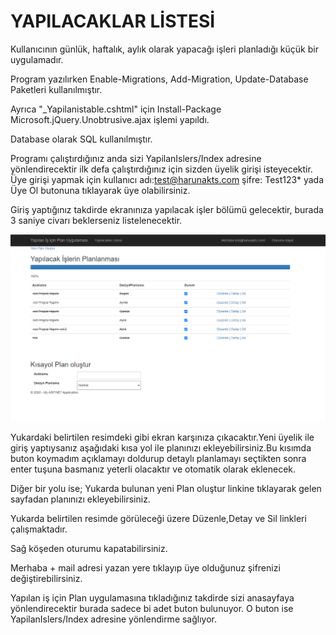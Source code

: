 # YAPILACAKLAR LİSTESİ
Kullanıcının günlük, haftalık, aylık olarak yapacağı işleri planladığı küçük bir uygulamadır.

Program yazılırken Enable-Migrations, Add-Migration, Update-Database Paketleri kullanılmıştır.

Ayrıca "_Yapilanistable.cshtml" için Install-Package Microsoft.jQuery.Unobtrusive.ajax işlemi yapıldı.

Database olarak SQL kullanılmıştır.

Programı çalıştırdığınız anda sizi YapilanIslers/Index adresine yönlendirecektir ilk defa çalıştırdığınız için sizden üyelik girişi isteyecektir. Üye girişi yapmak için kullanıcı adı:test@harunakts.com şifre: Test123* yada Üye Ol butonuna tıklayarak üye olabilirsiniz.

Giriş yaptığınız takdirde ekranınıza yapılacak işler bölümü gelecektir, burada 3 saniye civarı beklerseniz listelenecektir.

![image-20200902095434746](image-20200902095434746.png)

Yukardaki belirtilen resimdeki gibi ekran karşınıza çıkacaktır.Yeni üyelik ile giriş yaptıysanız aşağıdaki kısa yol ile planınızı ekleyebilirsiniz.Bu kısımda buton koymadım açıklamayı doldurup detaylı planlamayı seçtikten sonra enter tuşuna basmanız yeterli olacaktır ve otomatik olarak eklenecek.

Diğer bir yolu ise; Yukarda bulunan yeni Plan oluştur linkine tıklayarak gelen sayfadan planınızı ekleyebilirsiniz.

Yukarda belirtilen resimde görüleceği üzere Düzenle,Detay ve Sil linkleri çalışmaktadır.

Sağ köşeden oturumu kapatabilirsiniz.

Merhaba + mail adresi yazan yere tıklayıp üye olduğunuz şifrenizi değiştirebilirsiniz.

Yapılan iş için Plan uygulamasına tıkladığınız takdirde sizi anasayfaya yönlendirecektir burada sadece bi adet buton bulunuyor. O buton ise YapilanIslers/Index adresine yönlendirme sağlıyor.
